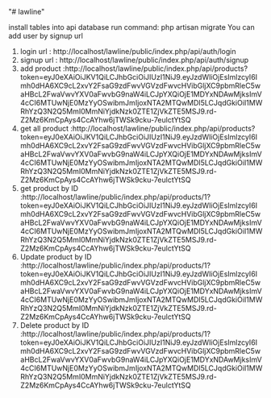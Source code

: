 "# lawline" 

install tables into api database
run command: php artisan migrate
You can add user by signup url

1. login url : http://localhost/lawline/public/index.php/api/auth/login
2. signup url : http://localhost/lawline/public/index.php/api/auth/signup
3. add product :http://localhost/lawline/public/index.php/api/products?token=eyJ0eXAiOiJKV1QiLCJhbGciOiJIUzI1NiJ9.eyJzdWIiOjEsImlzcyI6Imh0dHA6XC9cL2xvY2FsaG9zdFwvVGVzdFwvcHVibGljXC9pbmRleC5waHBcL2FwaVwvYXV0aFwvbG9naW4iLCJpYXQiOjE1MDYxNDAwMjksImV4cCI6MTUwNjE0MzYyOSwibmJmIjoxNTA2MTQwMDI5LCJqdGkiOiI1MWRhYzQ3N2Q5MmI0MmNiYjdkNzk0ZTE1ZjVkZTE5MSJ9.rd-Z2Mz6KmCpAys4CcAYhw6jTWSk9cku-7eulctYtSQ
4. get all product :http://localhost/lawline/public/index.php/api/products?token=eyJ0eXAiOiJKV1QiLCJhbGciOiJIUzI1NiJ9.eyJzdWIiOjEsImlzcyI6Imh0dHA6XC9cL2xvY2FsaG9zdFwvVGVzdFwvcHVibGljXC9pbmRleC5waHBcL2FwaVwvYXV0aFwvbG9naW4iLCJpYXQiOjE1MDYxNDAwMjksImV4cCI6MTUwNjE0MzYyOSwibmJmIjoxNTA2MTQwMDI5LCJqdGkiOiI1MWRhYzQ3N2Q5MmI0MmNiYjdkNzk0ZTE1ZjVkZTE5MSJ9.rd-Z2Mz6KmCpAys4CcAYhw6jTWSk9cku-7eulctYtSQ
5. get product by ID :http://localhost/lawline/public/index.php/api/products/1?token=eyJ0eXAiOiJKV1QiLCJhbGciOiJIUzI1NiJ9.eyJzdWIiOjEsImlzcyI6Imh0dHA6XC9cL2xvY2FsaG9zdFwvVGVzdFwvcHVibGljXC9pbmRleC5waHBcL2FwaVwvYXV0aFwvbG9naW4iLCJpYXQiOjE1MDYxNDAwMjksImV4cCI6MTUwNjE0MzYyOSwibmJmIjoxNTA2MTQwMDI5LCJqdGkiOiI1MWRhYzQ3N2Q5MmI0MmNiYjdkNzk0ZTE1ZjVkZTE5MSJ9.rd-Z2Mz6KmCpAys4CcAYhw6jTWSk9cku-7eulctYtSQ
6. Update product by ID :http://localhost/lawline/public/index.php/api/products/1?token=eyJ0eXAiOiJKV1QiLCJhbGciOiJIUzI1NiJ9.eyJzdWIiOjEsImlzcyI6Imh0dHA6XC9cL2xvY2FsaG9zdFwvVGVzdFwvcHVibGljXC9pbmRleC5waHBcL2FwaVwvYXV0aFwvbG9naW4iLCJpYXQiOjE1MDYxNDAwMjksImV4cCI6MTUwNjE0MzYyOSwibmJmIjoxNTA2MTQwMDI5LCJqdGkiOiI1MWRhYzQ3N2Q5MmI0MmNiYjdkNzk0ZTE1ZjVkZTE5MSJ9.rd-Z2Mz6KmCpAys4CcAYhw6jTWSk9cku-7eulctYtSQ
7. Delete product by ID :http://localhost/lawline/public/index.php/api/products/1?token=eyJ0eXAiOiJKV1QiLCJhbGciOiJIUzI1NiJ9.eyJzdWIiOjEsImlzcyI6Imh0dHA6XC9cL2xvY2FsaG9zdFwvVGVzdFwvcHVibGljXC9pbmRleC5waHBcL2FwaVwvYXV0aFwvbG9naW4iLCJpYXQiOjE1MDYxNDAwMjksImV4cCI6MTUwNjE0MzYyOSwibmJmIjoxNTA2MTQwMDI5LCJqdGkiOiI1MWRhYzQ3N2Q5MmI0MmNiYjdkNzk0ZTE1ZjVkZTE5MSJ9.rd-Z2Mz6KmCpAys4CcAYhw6jTWSk9cku-7eulctYtSQ